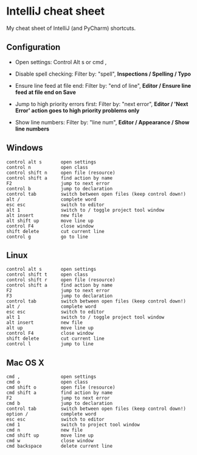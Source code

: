 IntelliJ cheat sheet
====================

My cheat sheet of IntelliJ (and PyCharm) shortcuts.


Configuration
-------------

- Open settings:
  Control Alt s or cmd ,

- Disable spell checking:
  Filter by: "spell", **Inspections / Spelling / Typo**

- Ensure line feed at file end:
  Filter by: "end of line", **Editor / Ensure line feed at file end on Save**

- Jump to high priority errors first:
  Filter by: "next error", **Editor / 'Next Error' action goes to high priority problems only**

- Show line numbers:
  Filter by: "line num", **Editor / Appearance / Show line numbers**


Windows
-------

    control alt s       open settings
    control n           open class
    control shift n     open file (resource)
    control shift a     find action by name
    F2                  jump to next error
    control b           jump to declaration
    control tab         switch between open files (keep control down!)
    alt /               complete word
    esc esc             switch to editor
    alt 1               switch to / toggle project tool window
    alt insert          new file
    alt shift up        move line up
    control F4          close window
    shift delete        cut current line
    control g           go to line


Linux
-----

    control alt s       open settings
    control shift t     open class
    control shift r     open file (resource)
    control shift a     find action by name
    F2                  jump to next error
    F3                  jump to declaration
    control tab         switch between open files (keep control down!)
    alt /               complete word
    esc esc             switch to editor
    alt 1               switch to / toggle project tool window
    alt insert          new file
    alt up              move line up
    control F4          close window
    shift delete        cut current line
    control l           jump to line


Mac OS X
--------

    cmd ,               open settings
    cmd o               open class
    cmd shift o         open file (resource)
    cmd shift a         find action by name
    F2                  jump to next error
    cmd b               jump to declaration
    control tab         switch between open files (keep control down!)
    option /            complete word
    esc esc             switch to editor
    cmd 1               switch to project tool window
    cmd n               new file
    cmd shift up        move line up
    cmd w               close window
    cmd backspace       delete current line
